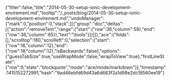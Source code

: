 {"filter":false,"title":"2014-05-30-setup-ionic-development-envirement.md","tooltip":"/_posts/blog/2014-05-30-setup-ionic-development-envirement.md","undoManager":{"mark":0,"position":0,"stack":[[{"group":"doc","deltas":[{"action":"removeText","range":{"start":{"row":36,"column":59},"end":{"row":36,"column":65}},"text":"\\tools"}]}]]},"ace":{"folds":[],"scrolltop":180,"scrollleft":0,"selection":{"start":{"row":18,"column":12},"end":{"row":18,"column":12},"isBackwards":false},"options":{"guessTabSize":true,"useWrapMode":false,"wrapToView":true},"firstLineState":{"row":9,"state":"blockquote","mode":"ace/mode/markdown"}},"timestamp":1415152272991,"hash":"9ad46ebfd69d43a6d683f2a1d98e2dc18560ee19"}